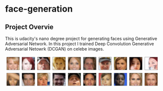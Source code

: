 # face-generation

## Project Overvie
This is udacity's nano degree project for generating faces using Generative Adversarial Network. In this project I trained Deep Convolution Generative Adversarial Netowrk (DCGAN) on celebe images.

![alt text](https://github.com/man-bohara/face-generation/blob/master/celebe_faces.png)
